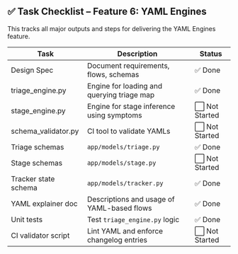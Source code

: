 ## ✅ Task Checklist – Feature 6: YAML Engines

This tracks all major outputs and steps for delivering the YAML Engines feature.

| Task | Description | Status |
|------|-------------|--------|
| Design Spec | Document requirements, flows, schemas | ✅ Done
| triage_engine.py | Engine for loading and querying triage map | ✅ Done
| stage_engine.py | Engine for stage inference using symptoms | ⬜ Not Started
| schema_validator.py | CI tool to validate YAMLs | ⬜ Not Started
| Triage schemas | `app/models/triage.py` | ✅ Done
| Stage schemas | `app/models/stage.py` | ⬜ Not Started
| Tracker state schema | `app/models/tracker.py` | ✅ Done
| YAML explainer doc | Descriptions and usage of YAML-based flows | ✅ Done
| Unit tests | Test `triage_engine.py` logic | ✅ Done
| CI validator script | Lint YAML and enforce changelog entries | ⬜ Not Started